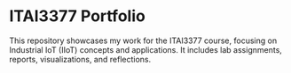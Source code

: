 # ITAI3377 Portfolio

This repository showcases my work for the ITAI3377 course, focusing on Industrial IoT (IIoT) concepts and applications. It includes lab assignments, reports, visualizations, and reflections.
